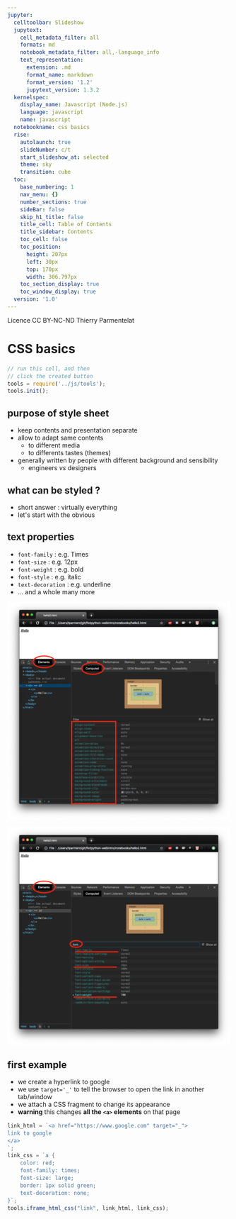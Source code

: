 ```yaml
---
jupyter:
  celltoolbar: Slideshow
  jupytext:
    cell_metadata_filter: all
    formats: md
    notebook_metadata_filter: all,-language_info
    text_representation:
      extension: .md
      format_name: markdown
      format_version: '1.2'
      jupytext_version: 1.3.2
  kernelspec:
    display_name: Javascript (Node.js)
    language: javascript
    name: javascript
  notebookname: css basics
  rise:
    autolaunch: true
    slideNumber: c/t
    start_slideshow_at: selected
    theme: sky
    transition: cube
  toc:
    base_numbering: 1
    nav_menu: {}
    number_sections: true
    sideBar: false
    skip_h1_title: false
    title_cell: Table of Contents
    title_sidebar: Contents
    toc_cell: false
    toc_position:
      height: 207px
      left: 30px
      top: 170px
      width: 306.797px
    toc_section_display: true
    toc_window_display: true
  version: '1.0'
---
```


<div class="licence">
<span>Licence CC BY-NC-ND</span>
<span>Thierry Parmentelat</span>
</div>

<!-- #region slideshow={"slide_type": ""} -->
# CSS basics
<!-- #endregion -->

```javascript
// run this cell, and then 
// click the created button
tools = require('../js/tools');
tools.init();
```

<!-- #region slideshow={"slide_type": "slide"} -->
## purpose of style sheet
<!-- #endregion -->

<!-- #region slideshow={"slide_type": ""} -->
* keep contents and presentation separate
* allow to adapt same contents 
  * to different media
  * to differents tastes (themes)
* generally written by people with different background and sensibility
  * engineers *vs* designers
<!-- #endregion -->

<!-- #region slideshow={"slide_type": "slide"} -->
## what can be styled ?
<!-- #endregion -->

<!-- #region slideshow={"slide_type": ""} -->
* short answer : virtually everything
* let's start with the obvious
<!-- #endregion -->

<!-- #region slideshow={"slide_type": "slide"} -->
## text properties
<!-- #endregion -->

<!-- #region slideshow={"slide_type": ""} -->
* `font-family` : e.g. Times
* `font-size` : e.g. 12px
* `font-weight` : e.g. bold
* `font-style` : e.g. italic
* `text-decoration` : e.g. underline
* … and a whole many more
<!-- #endregion -->

<!-- #region cell_style="center" slideshow={"slide_type": "slide"} -->
![](../media/list-properties-all.png)
<!-- #endregion -->

<!-- #region cell_style="center" slideshow={"slide_type": "slide"} trusted=true -->
![](../media/list-properties-filtered.png)
<!-- #endregion -->

<!-- #region slideshow={"slide_type": "slide"} -->
## first example
<!-- #endregion -->

* we create a hyperlink to google
* we use `target='_'` to tell the browser to open the link in another tab/window
* we attach a CSS fragment to change its appearance
* **warning** this changes **all the `<a>` elements** on that page

```javascript hide_input=true slideshow={"slide_type": "slide"}
link_html = `<a href="https://www.google.com" target="_">
link to google
</a>
`;
link_css = `a {
    color: red;
    font-family: times;
    font-size: large;
    border: 1px solid green;
    text-decoration: none;
}`;
tools.iframe_html_css("link", link_html, link_css);
```
